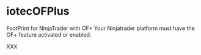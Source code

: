 # iotecOFPlus
FootPrint for NinjaTrader with OF+
Your Ninjatrader platform must have the OF+ feature activated or enabled.

XXX
